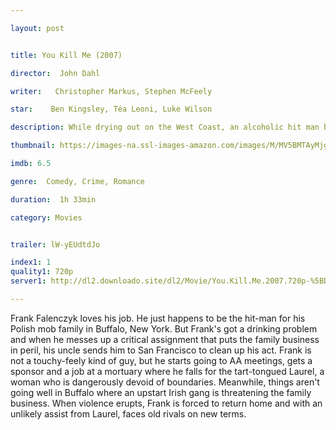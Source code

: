 ```yaml
---

layout: post


title: You Kill Me (2007)

director:  John Dahl

writer:   Christopher Markus, Stephen McFeely

star:    Ben Kingsley, Téa Leoni, Luke Wilson

description: While drying out on the West Coast, an alcoholic hit man befriends a tart-tongued woman who might just come in handy when it's time for him to return to Buffalo and settle some old scores.

thumbnail: https://images-na.ssl-images-amazon.com/images/M/MV5BMTAyMjg3NDE4MDleQTJeQWpwZ15BbWU3MDg2NzE4NDE@._V1_QL50_.jpg

imdb: 6.5

genre:  Comedy, Crime, Romance

duration:  1h 33min

category: Movies


trailer: lW-yEUdtdJo

index1: 1
quality1: 720p
server1: http://dl2.downloado.site/dl2/Movie/You.Kill.Me.2007.720p-%5BDownloado.site%5D.mkv

---
```


Frank Falenczyk loves his job. He just happens to be the hit-man for his Polish mob family in Buffalo, New York. But Frank's got a drinking problem and when he messes up a critical assignment that puts the family business in peril, his uncle sends him to San Francisco to clean up his act. Frank is not a touchy-feely kind of guy, but he starts going to AA meetings, gets a sponsor and a job at a mortuary where he falls for the tart-tongued Laurel, a woman who is dangerously devoid of boundaries. Meanwhile, things aren't going well in Buffalo where an upstart Irish gang is threatening the family business. When violence erupts, Frank is forced to return home and with an unlikely assist from Laurel, faces old rivals on new terms.